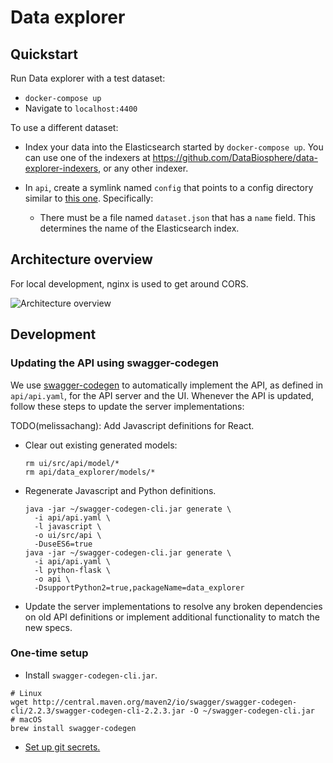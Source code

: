 # Data explorer

## Quickstart

Run Data explorer with a test dataset:

* `docker-compose up`
* Navigate to `localhost:4400`

To use a different dataset:

* Index your data into the Elasticsearch started by `docker-compose up`. You can
use one of the indexers at
https://github.com/DataBiosphere/data-explorer-indexers, or any other indexer.
* In `api`, create a symlink named `config` that points to a config directory similar to
[this one](https://github.com/DataBiosphere/data-explorer-indexers/tree/8f22de4ad7750c60ab4d73d6608cb154436f68af/bigquery/config/template).
Specifically:

  * There must be a file named `dataset.json` that has a `name` field. This
determines the name of the Elasticsearch index.

## Architecture overview

For local development, nginx is used to get around CORS.

![Architecture overview](https://i.imgur.com/VU8dZlZ.png)

## Development

### Updating the API using swagger-codegen
We use [swagger-codegen](https://github.com/swagger-api/swagger-codegen) to
automatically implement the API, as defined in `api/api.yaml`, for the API
server and the UI. Whenever the API is updated, follow these steps to
update the server implementations:

TODO(melissachang): Add Javascript definitions for React.

* Clear out existing generated models:
    ```
    rm ui/src/api/model/*
    rm api/data_explorer/models/*
    ```
* Regenerate Javascript and Python definitions.
    ```
    java -jar ~/swagger-codegen-cli.jar generate \
      -i api/api.yaml \
      -l javascript \
      -o ui/src/api \
      -DuseES6=true
    java -jar ~/swagger-codegen-cli.jar generate \
      -i api/api.yaml \
      -l python-flask \
      -o api \
      -DsupportPython2=true,packageName=data_explorer
    ```
* Update the server implementations to resolve any broken dependencies on old API definitions or implement additional functionality to match the new specs.

### One-time setup

* Install `swagger-codegen-cli.jar`.
```
# Linux
wget http://central.maven.org/maven2/io/swagger/swagger-codegen-cli/2.2.3/swagger-codegen-cli-2.2.3.jar -O ~/swagger-codegen-cli.jar
# macOS
brew install swagger-codegen
```
* [Set up git secrets.](https://github.com/DataBiosphere/data-explorer/tree/master/hooks)
